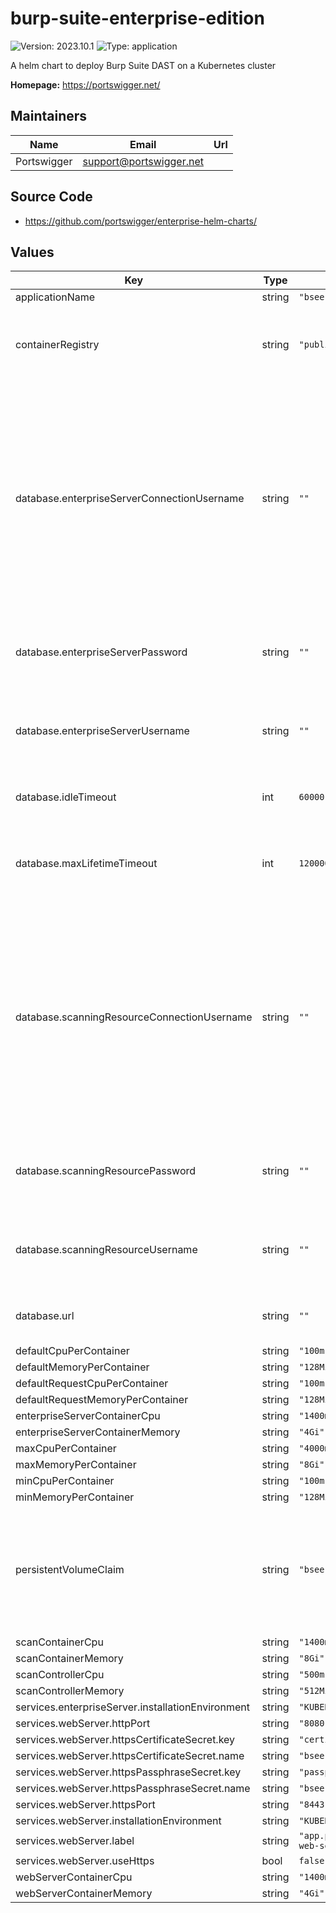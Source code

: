 # burp-suite-enterprise-edition

![Version: 2023.10.1](https://img.shields.io/badge/Version-2023.10.1-informational?style=flat-square) ![Type: application](https://img.shields.io/badge/Type-application-informational?style=flat-square)

A helm chart to deploy Burp Suite DAST on a Kubernetes cluster

**Homepage:** <https://portswigger.net/>

## Maintainers

| Name | Email | Url |
| ---- | ------ | --- |
| Portswigger | <support@portswigger.net> |  |

## Source Code

* <https://github.com/portswigger/enterprise-helm-charts/>

## Values

| Key | Type | Default | Description                                                                                                                                                                   |
|-----|------|---------|-------------------------------------------------------------------------------------------------------------------------------------------------------------------------------|
| applicationName | string | `"bsee"` |                                                                                                                                                                               |
| containerRegistry | string | `"public.ecr.aws"` | The container registry used to get the DAST images                                                                                                                            |
| database.enterpriseServerConnectionUsername | string | `""` | Connection username for the DAST Server database connection. Required if connection username differs from internal username e.g. if @hostname suffix is mandated (Azure)      |
| database.enterpriseServerPassword | string | `""` | Password for the DAST Server database connection                                                                                                                              |
| database.enterpriseServerUsername | string | `""` | Username for the DAST Server database connection                                                                                                                              |
| database.idleTimeout | int | `60000` | Idle timeout (ms) for the database connection                                                                                                                                 |
| database.maxLifetimeTimeout | int | `120000` | Maximum lifetime timeout (ms) for the database connection                                                                                                                     |
| database.scanningResourceConnectionUsername | string | `""` | Connection username for the Scanning Resource database connection Required if connection username differs from internal username e.g. if @hostname suffix is mandated (Azure) |
| database.scanningResourcePassword | string | `""` | Password for the Scanning Resource database connection                                                                                                                        |
| database.scanningResourceUsername | string | `""` | Username for the Scanning Resource database connection                                                                                                                        |
| database.url | string | `""` | JDBC connection URL for the database                                                                                                                                          |
| defaultCpuPerContainer | string | `"100m"` |                                                                                                                                                                               |
| defaultMemoryPerContainer | string | `"128Mi"` |                                                                                                                                                                               |
| defaultRequestCpuPerContainer | string | `"100m"` |                                                                                                                                                                               |
| defaultRequestMemoryPerContainer | string | `"128Mi"` |                                                                                                                                                                               |
| enterpriseServerContainerCpu | string | `"1400m"` |                                                                                                                                                                               |
| enterpriseServerContainerMemory | string | `"4Gi"` |                                                                                                                                                                               |
| maxCpuPerContainer | string | `"4000m"` |                                                                                                                                                                               |
| maxMemoryPerContainer | string | `"8Gi"` |                                                                                                                                                                               |
| minCpuPerContainer | string | `"100m"` |                                                                                                                                                                               |
| minMemoryPerContainer | string | `"128Mi"` |                                                                                                                                                                               |
| persistentVolumeClaim | string | `"bsee-pvc"` | Name of the persistent volume claim used for shared storage between the DAST Pods                                                                                             |
| scanContainerCpu | string | `"1400m"` |                                                                                                                                                                               |
| scanContainerMemory | string | `"8Gi"` |                                                                                                                                                                               |
| scanControllerCpu | string | `"500m"` |                                                                                                                                                                               |
| scanControllerMemory | string | `"512Mi"` |                                                                                                                                                                               |
| services.enterpriseServer.installationEnvironment | string | `"KUBERNETES"` |                                                                                                                                                                               |
| services.webServer.httpPort | string | `"8080"` |                                                                                                                                                                               |
| services.webServer.httpsCertificateSecret.key | string | `"certificate"` |                                                                                                                                                                               |
| services.webServer.httpsCertificateSecret.name | string | `"bsee-web-server-https"` |                                                                                                                                                                               |
| services.webServer.httpsPassphraseSecret.key | string | `"passphrase"` |                                                                                                                                                                               |
| services.webServer.httpsPassphraseSecret.name | string | `"bsee-web-server-https"` |                                                                                                                                                                               |
| services.webServer.httpsPort | string | `"8443"` |                                                                                                                                                                               |
| services.webServer.installationEnvironment | string | `"KUBERNETES"` |                                                                                                                                                                               |
| services.webServer.label | string | `"app.portswigger.net/ingress: web-server"` |                                                                                                                                                                               |
| services.webServer.useHttps | bool | `false` |                                                                                                                                                                               |
| webServerContainerCpu | string | `"1400m"` |                                                                                                                                                                               |
| webServerContainerMemory | string | `"4Gi"` |                                                                                                                                                                               |
